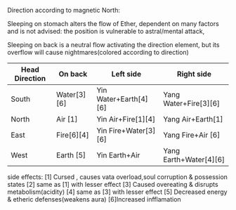  Direction according to magnetic North:

Sleeping on stomach alters the flow of Ether,
dependent on many factors and is not advised:
the position is vulnerable to astral/mental attack,

Sleeping on back is a neutral flow activating
the direction element, but its overflow
will cause nightmares(colored according to direction)



| Head Direction | On back | Left side   | Right side |
|  ----------- | ------- |  -------- | -------- |
| South | Water[3][6] | Yin Water+Earth[4][6]| Yang Water+Fire[3][6]|
| North | Air [1] | Yin Air+Fire[1][4] | Yang Air+Earth[1] | 
| East | Fire[6][4] | Yin Fire+Water[3][6] | Yang Fire+Air [6] |
| West | Earth [5]| Yin Earth+Air| Yang Earth+Water[4][6]  |

side effects:
[1] Cursed , causes vata overload,soul corruption & possession states
[2] same as [1] with lesser effect
[3] Caused overeating & disrupts metabolism(acidity)
[4] same as [3] with lesser effect
[5] Decreased energy & etheric defenses(weakens aura)
[6]Increased infflamation
